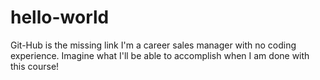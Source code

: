 # hello-world
Git-Hub is the missing link
I'm a career sales manager with no coding experience. Imagine what I'll be able to accomplish when I am done with this course!
